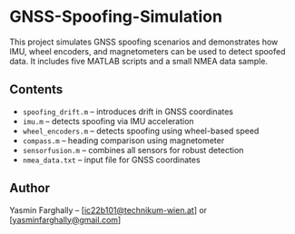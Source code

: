 # GNSS-Spoofing-Simulation



This project simulates GNSS spoofing scenarios and demonstrates how IMU, wheel encoders, and magnetometers can be used to detect spoofed data. It includes five MATLAB scripts and a small NMEA data sample.

## Contents
- `spoofing_drift.m` – introduces drift in GNSS coordinates
- `imu.m` – detects spoofing via IMU acceleration
- `wheel_encoders.m` – detects spoofing using wheel-based speed
- `compass.m` – heading comparison using magnetometer
- `sensorfusion.m` – combines all sensors for robust detection
- `nmea_data.txt` – input file for GNSS coordinates

## Author
Yasmin Farghally – [ic22b101@technikum-wien.at] or [yasminfarghally@gmail.com]
